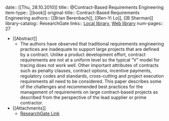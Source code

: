 date:: [[Thu, 28.10.2010]]
title:: @Contract-Based Requirements Engineering
item-type:: [[book]]
original-title:: Contract-Based Requirements Engineering
authors:: [[Brian Berenbach]], [[Ren-Yi Lo]], [[B Sherman]]
library-catalog:: ResearchGate
links:: [Local library](zotero://select/library/items/VJIJ9X3J), [Web library](https://www.zotero.org/users/6520516/items/VJIJ9X3J)
num-pages:: 27

- [[Abstract]]
	- The authors have observed that traditional requirements engineering practices are inadequate to support large projects that are defined by a contract. Unlike a product development effort, contract requirements are not at a uniform level so the typical “V” model for tracing does not work well. Other important attributes of contracts such as penalty clauses, contract options, incentive payments, regulatory codes and standards, cross-cutting and project execution requirements all need to be considered. This paper describes some of the challenges and recommended best practices for the management of requirements on large contract-based projects as described from the perspective of the lead supplier or prime contractor.
- [[Attachments]]
	- [ResearchGate Link](https://www.researchgate.net/publication/224190899_Contract-Based_Requirements_Engineering)